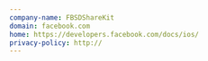 ```yaml
---
company-name: FBSDShareKit
domain: facebook.com
home: https://developers.facebook.com/docs/ios/
privacy-policy: http://
---
```




